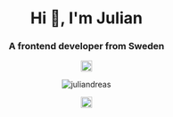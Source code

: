 <h1 align="center">Hi 👋, I'm Julian</h1>
<h3 align="center">A frontend developer from Sweden</h3>

<p align="center"><img src="https://konpa.github.io/devicon/devicon.git/icons/vuejs/vuejs-original-wordmark.svg" alt="vuejs" width="20" height="20"/> </p>

<p align="center"> <img src="https://github-readme-stats.vercel.app/api?username=juliandreas&show_icons=true" alt="juliandreas" /> </p>

<p align="center">
<a href="https://linkedin.com/in/julianlagerberg" target="blank"><img align="center" src="https://cdn.jsdelivr.net/npm/simple-icons@3.0.1/icons/linkedin.svg" alt="julianlagerberg" height="20" width="20" /></a>
</p>
